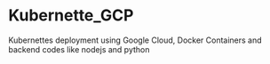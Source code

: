 # Kubernette_GCP
Kubernettes  deployment using Google Cloud, Docker Containers and backend codes like nodejs and python
